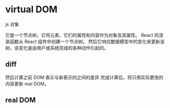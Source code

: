 # virtual DOM
js 对象

它是一个节点树，它将元素、它们的属性和内容作为对象及其属性。 
React 的渲染函数从 React 组件中创建一个节点树。
然后它响应数据模型中的变化来更新该树，该变化是由用户或系统完成的各种动作引起的。


## diff
然后计算之前 DOM 表示与新表示的之间的差异
完成计算后，将只用实际更改的内容更新 real DOM。

## real DOM
